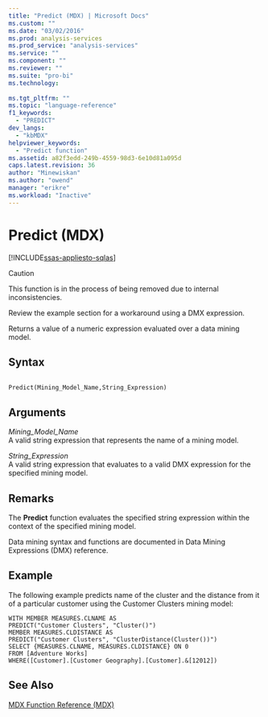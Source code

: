 ```yaml
---
title: "Predict (MDX) | Microsoft Docs"
ms.custom: ""
ms.date: "03/02/2016"
ms.prod: analysis-services
ms.prod_service: "analysis-services"
ms.service: ""
ms.component: ""
ms.reviewer: ""
ms.suite: "pro-bi"
ms.technology: 
  
ms.tgt_pltfrm: ""
ms.topic: "language-reference"
f1_keywords: 
  - "PREDICT"
dev_langs: 
  - "kbMDX"
helpviewer_keywords: 
  - "Predict function"
ms.assetid: a82f3edd-249b-4559-98d3-6e10d81a095d
caps.latest.revision: 36
author: "Minewiskan"
ms.author: "owend"
manager: "erikre"
ms.workload: "Inactive"
---
```

# Predict (MDX)
[!INCLUDE[ssas-appliesto-sqlas](../includes/ssas-appliesto-sqlas.md)]

    
> [!CAUTION]  
>  This function is in the process of being removed due to internal inconsistencies.  
>   
>  Review the example section for a workaround using a DMX expression.  
  
 Returns a value of a numeric expression evaluated over a data mining model.  
  
## Syntax  
  
```  
  
Predict(Mining_Model_Name,String_Expression)   
```  
  
## Arguments  
 *Mining_Model_Name*  
 A valid string expression that represents the name of a mining model.  
  
 *String_Expression*  
 A valid string expression that evaluates to a valid DMX expression for the specified mining model.  
  
## Remarks  
 The **Predict** function evaluates the specified string expression within the context of the specified mining model.  
  
 Data mining syntax and functions are documented in Data Mining Expressions (DMX) reference.  
  
## Example  
 The following example predicts name of the cluster and the distance from it of a particular customer using the Customer Clusters mining model:  
  
```  
WITH MEMBER MEASURES.CLNAME AS   
PREDICT("Customer Clusters", "Cluster()")  
MEMBER MEASURES.CLDISTANCE AS   
PREDICT("Customer Clusters", "ClusterDistance(Cluster())")  
SELECT {MEASURES.CLNAME, MEASURES.CLDISTANCE} ON 0   
FROM [Adventure Works]  
WHERE([Customer].[Customer Geography].[Customer].&[12012])  
```  
  
## See Also  
 [MDX Function Reference &#40;MDX&#41;](../mdx/mdx-function-reference-mdx.md)  
  
  
